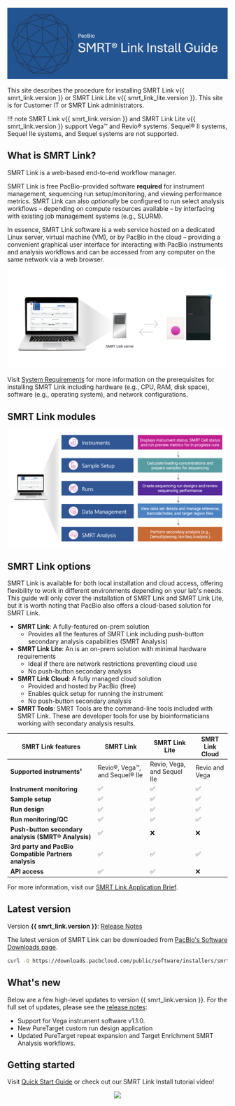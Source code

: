 ![SMRT Link](./img/smrt-link-banner3.png)

This site describes the procedure for installing SMRT Link v{{ smrt_link.version }} or SMRT Link Lite v{{ smrt_link_lite.version }}. This site is for Customer IT or SMRT Link administrators.

!!! note
    SMRT Link v{{ smrt_link.version }} and SMRT Link Lite v{{ smrt_link.version }} support Vega™ and Revio® systems. Sequel® II systems, Sequel IIe systems, and Sequel systems are not supported.

## What is SMRT Link?
SMRT Link is a web-based end-to-end workflow manager. 

SMRT Link is free PacBio-provided software **required** for instrument management, sequencing run setup/monitoring, and viewing performance metrics. SMRT Link can also *optionally* be configured to run select analysis workflows – depending on compute resources available – by interfacing with existing job management systems (e.g., SLURM).

In essence, SMRT Link software is a web service hosted on a dedicated Linux server, virtual machine (VM), or by PacBio in the cloud – providing a convenient graphical user interface for interacting with PacBio instruments and analysis workflows and can be accessed from any computer on the same network via a web browser.

![](img/smrtlink-overview-img1.png)

Visit [System Requirements](system-requirements.md) for more information on the prerequisites for installing SMRT Link including hardware (e.g., CPU, RAM, disk space), software (e.g., operating system), and network configurations.

## SMRT Link modules

![](img/smrtlink-overview-img2.png)

## SMRT Link options
SMRT Link is available for both local installation and cloud access, offering flexibility to work in different environments depending on your lab's needs. This guide will only cover the installation of SMRT Link and SMRT Link Lite, but it is worth noting that PacBio also offers a cloud-based solution for SMRT Link.

- **SMRT Link**: A fully-featured on-prem solution
	- Provides all the features of SMRT Link including push-button secondary analysis capabilities (SMRT Analysis)
- **SMRT Link Lite**: An is an on-prem solution with minimal hardware requirements
	- Ideal if there are network restrictions preventing cloud use
	- No push-button secondary analysis
- **SMRT Link Cloud**: A fully managed cloud solution
	- Provided and hosted by PacBio (free)
	- Enables quick setup for running the instrument
	- No push-button secondary analysis
- **SMRT Tools**: SMRT Tools are the command-line tools included with SMRT Link. These are developer tools for use by bioinformaticians working with secondary analysis results.

| **SMRT Link features**                                     | **SMRT Link**                              | **SMRT Link Lite**                          | **SMRT Link Cloud**      |
|------------------------------------------------------------|--------------------------------------------|---------------------------------------------|--------------------------|
| **Supported instruments¹**                                 | Revio®, Vega™, and Sequel® IIe             | Revio, Vega, and Sequel IIe                 | Revio and Vega           |
| **Instrument monitoring**                                  | ✅                                          | ✅                                           | ✅                        |
| **Sample setup**                                           | ✅                                          | ✅                                           | ✅                        |
| **Run design**                                             | ✅                                          | ✅                                           | ✅                        |
| **Run monitoring/QC**                                      | ✅                                          | ✅                                           | ✅                        |
| **Push-button secondary analysis (SMRT® Analysis)**        | ✅                                          | ❌                                           | ❌                        |
| **3rd party and PacBio Compatible Partners analysis**      | ✅                                          | ✅                                           | ✅                        |
| **API access**                                             | ✅                                          | ✅                                           | ❌                        |

For more information, visit our [SMRT Link Application Brief](https://www.pacb.com/wp-content/uploads/Application-brief-SMRT-Link.pdf).

## Latest version

Version **{{ smrt_link.version }}**: [Release Notes](https://www.pacb.com/wp-content/uploads/SMRT-Link-Release-Notes-v{{smrt_link.version}}.pdf)

The latest version of SMRT Link can be downloaded from [PacBio's Software Downloads page](https://www.pacb.com/support/software-downloads/).

```bash
curl -O https://downloads.pacbcloud.com/public/software/installers/smrtlink-release_25.2.0.266456.zip
```

## What's new

Below are a few high-level updates to version {{ smrt_link.version }}. For the full set of updates, please see the [release notes](https://www.pacb.com/wp-content/uploads/SMRT-Link-Release-Notes-v{{smrt_link.version}}.pdf):

- Support for Vega instrument software v1.1.0.
- New PureTarget custom run design application
- Updated PureTarget repeat expansion and Target Enrichment SMRT Analysis workflows.

## Getting started
Visit [Quick Start Guide](quick-start-guide.md) or check out our SMRT Link Install tutorial video!

<div style="text-align: center;">
  <a href="https://youtu.be/5vL_EXNbdrY" target="_blank">
    <img src="https://img.youtube.com/vi/5vL_EXNbdrY/hqdefault.jpg" style="max-width: 60%; height: auto; border: 0;" />
  </a>
</div>